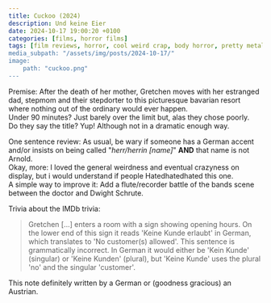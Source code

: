 ```yaml
---
title: Cuckoo (2024)
description: Und keine Eier
date: 2024-10-17 19:00:20 +0100
categories: [films, horror films]
tags: [film reviews, horror, cool weird crap, body horror, pretty metal, vacationsploitation, accurate portrayal of another country, the writer's barely-disguised fetish, germansploitation, spooktober 2024, they say the title]
media_subpath: "/assets/img/posts/2024-10-17/"
image:
    path: "cuckoo.png"
---
```

<span class="reviewsection">Premise:</span> After the death of her mother, Gretchen moves with her estranged dad, stepmom and their stepdorter to this picturesque bavarian resort where nothing out of the ordinary would ever happen.<br/>
<span class="reviewsection">Under 90 minutes?</span> Just barely over the limit but, alas they chose poorly.<br/>
<span class="reviewsection">Do they say the title?</span> Yup! Although not in a dramatic enough way.

<span class="reviewsection">One sentence review:</span> As usual, be wary if someone has a German accent and/or insists on being called "*herr/herrin [name]*" **AND** that name is not Arnold.<br/>
<span class="reviewsection">Okay, more:</span> I loved the general weirdness and eventual crazyness on display, but i would understand if people Hatedhatedhated this one.<br/>
<span class="reviewsection">A simple way to improve it:</span> Add a flute/recorder battle of the bands scene between the doctor and Dwight Schrute.

<span class="reviewsection">Trivia about the IMDb trivia:</span>
> Gretchen [...] enters a room with a sign showing opening hours. On the lower end of this sign it reads 'Keine Kunde erlaubt' in German, which translates to 'No customer(s) allowed'. This sentence is grammatically incorrect. In German it would either be 'Kein Kunde' (singular) or 'Keine Kunden' (plural), but 'Keine Kunde' uses the plural 'no' and the singular 'customer'.

This note definitely written by a German or (goodness gracious) an Austrian.